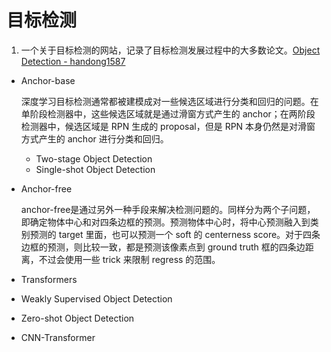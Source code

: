 # 目标检测

1. 一个关于目标检测的网站，记录了目标检测发展过程中的大多数论文。[Object Detection - handong1587](https://handong1587.github.io/deep_learning/2015/10/09/object-detection.html)

- Anchor-base

  深度学习目标检测通常都被建模成对一些候选区域进行分类和回归的问题。在单阶段检测器中，这些候选区域就是通过滑窗方式产生的 anchor；在两阶段检测器中，候选区域是 RPN 生成的 proposal，但是 RPN 本身仍然是对滑窗方式产生的 anchor 进行分类和回归。

  - Two-stage Object Detection
  - Single-shot Object Detection

- Anchor-free

  anchor-free是通过另外一种手段来解决检测问题的。同样分为两个子问题，即确定物体中心和对四条边框的预测。预测物体中心时，将中心预测融入到类别预测的 target 里面，也可以预测一个 soft 的 centerness score。对于四条边框的预测，则比较一致，都是预测该像素点到 ground truth 框的四条边距离，不过会使用一些 trick 来限制 regress 的范围。

- Transformers

- Weakly Supervised Object Detection

- Zero-shot Object Detection

- CNN-Transformer